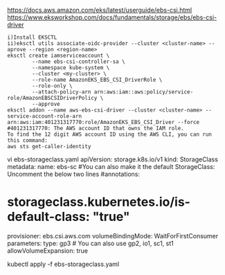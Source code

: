 https://docs.aws.amazon.com/eks/latest/userguide/ebs-csi.html
https://www.eksworkshop.com/docs/fundamentals/storage/ebs/ebs-csi-driver
```
i)Install EKSCTL
ii)eksctl utils associate-oidc-provider --cluster <cluster-name> --aprove --region <region-name>
eksctl create iamserviceaccount \
        --name ebs-csi-controller-sa \
        --namespace kube-system \
        --cluster <my-cluster> \
        --role-name AmazonEKS_EBS_CSI_DriverRole \
        --role-only \
        --attach-policy-arn arn:aws:iam::aws:policy/service-role/AmazonEBSCSIDriverPolicy \
        --approve
eksctl addon --name aws-ebs-csi-driver --cluster <cluster-name> --service-account-role-arn arn:aws:iam:401231317770:role/AmazonEKS_EBS_CSI_Driver --force
#401231317770: The AWS account ID that owns the IAM role.
To find the 12 digit AWS account ID using the AWS CLI, you can run this command:
aws sts get-caller-identity
```
vi ebs-storageclass.yaml
apiVersion: storage.k8s.io/v1
kind: StorageClass
metadata:
  name: ebs-sc
  #You can also make it the default StorageClass: Uncomment the below two lines
  #annotations:
  #  storageclass.kubernetes.io/is-default-class: "true"
provisioner: ebs.csi.aws.com
volumeBindingMode: WaitForFirstConsumer
parameters:
  type: gp3   # You can also use gp2, io1, sc1, st1
allowVolumeExpansion: true

kubectl apply -f ebs-storageclass.yaml
```

